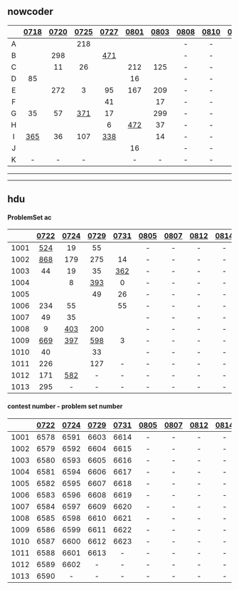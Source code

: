 ## nowcoder

|   | [0718](https://ac.nowcoder.com/acm/contest/881#countdown) | [0720](https://ac.nowcoder.com/acm/contest/882#countdown) | [0725](https://ac.nowcoder.com/acm/contest/883#countdown) | [0727](https://ac.nowcoder.com/acm/contest/884#countdown) |[0801](https://ac.nowcoder.com/acm/contest/885#countdown)|[0803](https://ac.nowcoder.com/acm/contest/886#countdown)| [0808](https://ac.nowcoder.com/acm/contest/887#countdown) | [0810](https://ac.nowcoder.com/acm/contest/888#countdown) | [0815](https://ac.nowcoder.com/acm/contest/889#countdown) | [0817](https://ac.nowcoder.com/acm/contest/890#countdown) |
| :--: | :--: | :--: | :--: | :--: | :--: | :--: | :--: | :--: | :--: | :--: |
|  A   |      |      | 218 |      |      |      | - | - | - | - |
|  B   |      | 298 |      | [471](https://ac.nowcoder.com/acm/contest/884/B) |      |      | - | - | - | - |
|  C   |      |  11  |  26  |      | 212 |  125  | - | - | - | - |
|  D   |  85  |      |  |  |  16  |      | - | - | - | - |
|  E   |      | 272 |  3   |  95  | 167  | 209 | - | - | - | - |
|  F   |      |      |      |  41  |      |  17  | - | - | - | - |
|  G   |  35  |  57  | [371](https://ac.nowcoder.com/acm/contest/883/G) |  17  |      | 299 | - | - | - | - |
|  H   |      |      |      |  6   | [472](https://ac.nowcoder.com/acm/contest/885/H) |  37  | - | - | - | - |
|  I   | [365](https://ac.nowcoder.com/acm/contest/881/I) |  36  | 107 | [338](https://ac.nowcoder.com/acm/contest/884/I) |      |  14  | - | - | - | - |
|  J   |      |      |      |      |  16  |      | - | - | - | - |
|  K   |  -   |  -   |  -   |      |  -   |  -   | - | - | - | - |

---

---

## hdu

#### ProblemSet ac

|  | [0722](http://acm.hdu.edu.cn/search.php?field=problem&key=2019+Multi-University+Training+Contest+1&source=1&searchmode=source) | [0724](http://acm.hdu.edu.cn/search.php?field=problem&key=2019+Multi-University+Training+Contest+2&source=1&searchmode=source) | [0729](http://acm.hdu.edu.cn/search.php?field=problem&key=2019+Multi-University+Training+Contest+3&source=1&searchmode=source) | [0731](http://acm.hdu.edu.cn/search.php?field=problem&key=2019+Multi-University+Training+Contest+4&source=1&searchmode=source) | [0805](http://acm.hdu.edu.cn/search.php?field=problem&key=2019+Multi-University+Training+Contest+5&source=1&searchmode=source) | [0807](http://acm.hdu.edu.cn/search.php?field=problem&key=2019+Multi-University+Training+Contest+6&source=1&searchmode=source) | [0812](http://acm.hdu.edu.cn/search.php?field=problem&key=2019+Multi-University+Training+Contest+7&source=1&searchmode=source) | [0814](http://acm.hdu.edu.cn/search.php?field=problem&key=2019+Multi-University+Training+Contest+8&source=1&searchmode=source) | [0819](http://acm.hdu.edu.cn/search.php?field=problem&key=2019+Multi-University+Training+Contest+9&source=1&searchmode=source) | [0821](http://acm.hdu.edu.cn/search.php?field=problem&key=2019+Multi-University+Training+Contest+10&source=1&searchmode=source) |
| :--: | :-----: | :-----: | :-----: | :-----: | :--: | :--: | :--: | :--: | :--: | :--: |
| 1001 |[524](http://acm.hdu.edu.cn/showproblem.php?pid=6578)  | 19  | 55   |         | - | - | - | - | - | - |
| 1002 |[868](http://acm.hdu.edu.cn/showproblem.php?pid=6579) |179  |275 |  14  | - | - | - | - | - | - |
| 1003 | 44  | 19   | 35  |[362](http://acm.hdu.edu.cn/showproblem.php?pid=6616) | - | - | - | - | - | - |
| 1004 |         |  8   |[393](http://acm.hdu.edu.cn/showproblem.php?pid=6606)  |  0   | - | - | - | - | - | - |
| 1005 |         |         | 49   | 26  | - | - | - | - | - | - |
| 1006 |234  | 55 |         | 55 | - | - | - | - | - | - |
| 1007 | 49  | 35 |         |         | - | - | - | - | - | - |
| 1008 |  9   |[403](http://acm.hdu.edu.cn/showproblem.php?pid=6598)  |200  |         | - | - | - | - | - | - |
| 1009 |[669](http://acm.hdu.edu.cn/showproblem.php?pid=6586)  |[397](http://acm.hdu.edu.cn/showproblem.php?pid=6599) |[598](http://acm.hdu.edu.cn/showproblem.php?pid=6610)  |  3   | - | - | - | - | - | - |
| 1010 | 40   |         | 33 |         | - | - | - | - | - | - |
| 1011 |226  |         |127  |    -    | - | - | - | - | - | - |
| 1012 |171  |[582](http://acm.hdu.edu.cn/showproblem.php?pid=6602) |    -    |    -    | - | - | - | - | - | - |
| 1013 |295  |    -    |    -    |    -    | - | - | - | - | - | - |

#### contest number - problem set number

|  | [0722](http://acm.hdu.edu.cn/search.php?field=problem&key=2019+Multi-University+Training+Contest+1&source=1&searchmode=source) | [0724](http://acm.hdu.edu.cn/search.php?field=problem&key=2019+Multi-University+Training+Contest+2&source=1&searchmode=source) | [0729](http://acm.hdu.edu.cn/search.php?field=problem&key=2019+Multi-University+Training+Contest+3&source=1&searchmode=source) | [0731](http://acm.hdu.edu.cn/search.php?field=problem&key=2019+Multi-University+Training+Contest+4&source=1&searchmode=source) | [0805](http://acm.hdu.edu.cn/search.php?field=problem&key=2019+Multi-University+Training+Contest+5&source=1&searchmode=source) | [0807](http://acm.hdu.edu.cn/search.php?field=problem&key=2019+Multi-University+Training+Contest+6&source=1&searchmode=source) | [0812](http://acm.hdu.edu.cn/search.php?field=problem&key=2019+Multi-University+Training+Contest+7&source=1&searchmode=source) | [0814](http://acm.hdu.edu.cn/search.php?field=problem&key=2019+Multi-University+Training+Contest+8&source=1&searchmode=source) | [0819](http://acm.hdu.edu.cn/search.php?field=problem&key=2019+Multi-University+Training+Contest+9&source=1&searchmode=source) | [0821](http://acm.hdu.edu.cn/search.php?field=problem&key=2019+Multi-University+Training+Contest+10&source=1&searchmode=source) |
| :--: | :-----: | :-----: | :-----: | :-----: | :--: | :--: | :--: | :--: | :--: | :--: |
| 1001 | 6578 | 6591 | 6603 | 6614 | - | - | - | - | - | - |
| 1002 | 6579 | 6592 | 6604 | 6615 | - | - | - | - | - | - |
| 1003 | 6580 | 6593 | 6605 | 6616 | - | - | - | - | - | - |
| 1004 | 6581 | 6594 | 6606 | 6617 | - | - | - | - | - | - |
| 1005 | 6582 | 6595 | 6607 | 6618 | - | - | - | - | - | - |
| 1006 | 6583 | 6596 | 6608 | 6619 | - | - | - | - | - | - |
| 1007 | 6584 | 6597 | 6609 | 6620 | - | - | - | - | - | - |
| 1008 | 6585 | 6598 | 6610 | 6621 | - | - | - | - | - | - |
| 1009 | 6586 | 6599 | 6611 | 6622 | - | - | - | - | - | - |
| 1010 | 6587 | 6600 | 6612 | 6623 | - | - | - | - | - | - |
| 1011 | 6588 | 6601 | 6613 |    -    | - | - | - | - | - | - |
| 1012 | 6589 | 6602 |    -    |    -    | - | - | - | - | - | - |
| 1013 | 6590 |    -    |    -    |    -    | - | - | - | - | - | - |
